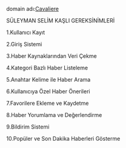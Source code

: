 domain adı:[Cavaliere](https://cavaliere-new.vercel.app)

SÜLEYMAN SELİM KAŞLI GEREKSİNİMLERİ

1.Kullanıcı Kayıt 

2.Giriş Sistemi 

3.Haber Kaynaklarından Veri Çekme 

4.Kategori Bazlı Haber Listeleme 

5.Anahtar Kelime ile Haber Arama 

6.Kullanıcıya Özel Haber Önerileri 

7.Favorilere Ekleme ve Kaydetme 

8.Haber Yorumlama ve Değerlendirme 

9.Bildirim Sistemi 

10.Popüler ve Son Dakika Haberleri Gösterme
